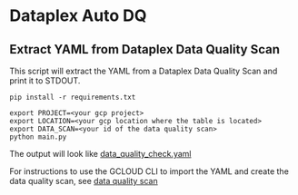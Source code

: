 # Dataplex Auto DQ

## Extract YAML from Dataplex Data Quality Scan

This script will extract the YAML from a Dataplex Data Quality Scan and print it to STDOUT.

```
pip install -r requirements.txt

export PROJECT=<your gcp project>
export LOCATION=<your gcp location where the table is located>
export DATA_SCAN=<your id of the data quality scan>
python main.py
```

The output will look like [data_quality_check.yaml](examples/data_quality_check.yaml)

For instructions to use the GCLOUD CLI to import the YAML and create the data quality scan, see [data quality scan](https://cloud.google.com/dataplex/docs/use-auto-data-quality#create-scan)